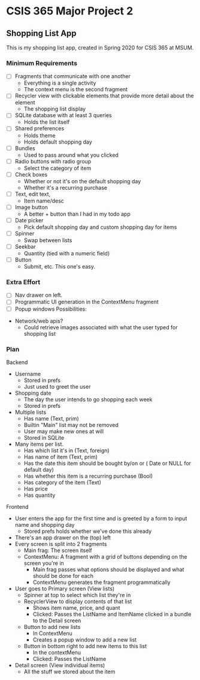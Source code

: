 # CSIS 365 Major Project 2
## Shopping List App

This is my shopping list app, created in Spring 2020 for CSIS 365 at MSUM.

### Minimum Requirements
- [ ] Fragments that communicate with one another
  - Everything is a single activity
  - The context menu is the second fragment
- [ ] Recycler view with clickable elements that provide more detail about the element
  - The shopping list display
- [ ] SQLite database with at least 3 queries
  - Holds the list itself
- [ ] Shared preferences
  - Holds theme
  - Holds default shopping day
- [ ] Bundles
  - Used to pass around what you clicked
- [ ] Radio buttons with radio group
  - Select the category of item
- [ ] Check boxes
  - Whether or not it's on the default shopping day
  - Whether it's a recurring purchase
- [ ] Text, edit text,
  - Item name/desc
- [ ] Image button
  - A better + button than I had in my todo app
- [ ] Date picker
  - Pick default shopping day and custom shopping day for items
- [ ] Spinner
  - Swap between lists
- [ ] Seekbar
  - Quantity (tied with a numeric field)
- [ ] Button
  - Submit, etc. This one's easy.
### Extra Effort
- [ ] Nav drawer on left.
- [ ] Programmatic UI generation in the ContextMenu fragment
- [ ] Popup windows
Possibilities:
- Network/web apis?
  - Could retrieve images associated with what the user typed for shopping list
### Plan
Backend
- Username
  - Stored in prefs
  - Just used to greet the user
- Shopping date
  - The day the user intends to go shopping each week
  - Stored in prefs
- Multiple lists
  - Has name (Text, prim)
  - Builtin "Main" list may not be removed
  - User may make new ones at will
  - Stored in SQLite
- Many items per list.
  - Has which list it's in (Text, foreign)
  - Has name of item (Text, prim)
  - Has the date this item should be bought by/on or ( Date or NULL for default day)
  - Has whether this item is a recurring purchase (Bool)
  - Has category of the item (Text)
  - Has price
  - Has quantity

Frontend
- User enters the app for the first time and is greeted by a form to input name and shopping day
  - Stored prefs holds whether we've done this already
- There's an app drawer on the (top) left
- Every screen is split into 2 fragments
  - Main frag: The screen itself
  - ContextMenu: A fragment with a grid of buttons depending on the screen you're in
    - Main frag passes what options should be displayed and what should be done for each
    - ContextMenu generates the fragment programmatically
- User goes to Primary screen (View lists)
  - Spinner at top to select which list they're in
  - RecyclerView to display contents of that list
    - Shows item name, price, and quant
    - Clicked: Passes the ListName and ItemName clicked in a bundle to the Detail screen
  - Button to add new lists
    - In ContextMenu
    - Creates a popup window to add a new list
  - Button in bottom right to add new items to this list
    - In the contextMenu
    - Clicked: Passes the ListName 
- Detail screen (View individual items)
  - All the stuff we stored about the item
